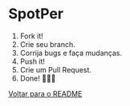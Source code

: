 # SpotPer

1. Fork it!
2. Crie seu branch.
3. Corrija bugs e faça mudanças.
4. Push it!
5. Crie um Pull Request.
6. Done! :tada::tada::tada:

[Voltar para o README](./README.md)